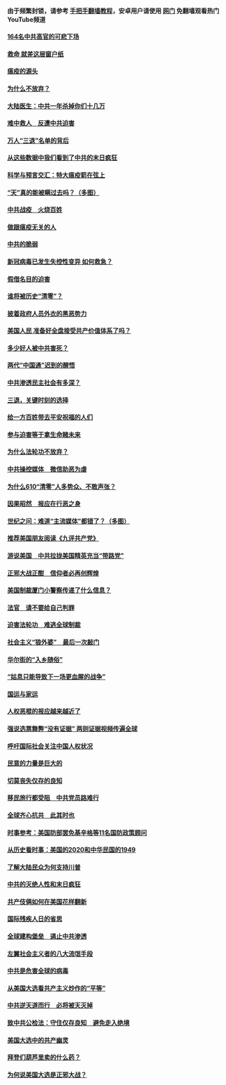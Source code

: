 #### 由于频繁封锁，请参考 [手把手翻墙教程](https://github.com/gfw-breaker/guides/wiki/)，安卓用户请使用 [网门](https://github.com/gfw-breaker/nogfw/blob/master/dl.md?t=01230700) 免翻墙观看热门YouTube频道 

#### [164名中共高官的可悲下场](../pages/251/418676.md?t=01230700) 

#### [救命 就差这层窗户纸](../pages/251/418706.md?t=01230700) 

#### [瘟疫的源头](../pages/251/418661.md?t=01230700) 

#### [为什么不放弃？](../pages/251/418691.md?t=01230700) 

#### [大陆医生：中共一年杀掉你们十几万](../pages/251/418670.md?t=01230700) 

#### [难中救人　反遭中共迫害](../pages/251/418414.md?t=01230700) 

#### [万人“三退”名单的背后](../pages/251/418505.md?t=01230700) 

#### [从这些数据中我们看到了中共的末日疯狂](../pages/251/418420.md?t=01230700) 

#### [科学与预言交汇：特大瘟疫箭在弦上](../pages/251/418266.md?t=01230700) 

#### [“天”真的能被瞒过去吗？（多图）](../pages/251/418308.md?t=01230700) 

#### [中共战疫　火烧百姓](../pages/251/418220.md?t=01230700) 

#### [做跟瘟疫无关的人](../pages/251/418171.md?t=01230700) 

#### [中共的脆弱](../pages/251/418196.md?t=01230700) 

#### [新冠病毒已发生失控性变异 如何救急？](../pages/251/418032.md?t=01230700) 

#### [假借名目的迫害](../pages/251/418055.md?t=01230700) 

#### [谁将被历史“清零”？](../pages/251/417485.md?t=01230700) 

#### [披着政府人员外衣的黑恶势力](../pages/251/417442.md?t=01230700) 

#### [美国人民 准备好全盘接受共产价值体系了吗？](../pages/251/417491.md?t=01230700) 

#### [多少好人被中共害死？](../pages/251/417144.md?t=01230700) 

#### [两代“中国通”迟到的醒悟](../pages/251/417064.md?t=01230700) 

#### [中共渗透民主社会有多深？](../pages/251/417063.md?t=01230700) 

#### [三退，关键时刻的选择](../pages/251/416969.md?t=01230700) 

#### [给一方百姓带去平安祝福的人们](../pages/251/416941.md?t=01230700) 

#### [参与迫害等于拿生命赌未来](../pages/251/416856.md?t=01230700) 

#### [为什么法轮功不放弃？](../pages/251/416864.md?t=01230700) 

#### [中共操控媒体　微信助恶为虐](../pages/251/416724.md?t=01230700) 

#### [为什么610“清零”人多势众、不敢声张？](../pages/251/416632.md?t=01230700) 

#### [因果昭然　报应在行恶之身](../pages/251/416582.md?t=01230700) 

#### [世纪之问：难道“主流媒体”都错了？（多图）](../pages/251/416571.md?t=01230700) 

#### [推荐美国朋友阅读《九评共产党》](../pages/251/416510.md?t=01230700) 

#### [游说美国　中共拉拢美国精英充当“带路党”](../pages/251/416529.md?t=01230700) 

#### [正邪大战正酣　信仰者必再创辉煌](../pages/251/416433.md?t=01230700) 

#### [美国制裁厦门小警察传递了什么信息？](../pages/251/416432.md?t=01230700) 

#### [法官　请不要给自己判罪](../pages/251/416379.md?t=01230700) 

#### [迫害法轮功　难逃全球制裁](../pages/251/416380.md?t=01230700) 

#### [社会主义“狼外婆”　最后一次敲门](../pages/251/416394.md?t=01230700) 

#### [华尔街的“入乡随俗”](../pages/251/416395.md?t=01230700) 

#### [“姑息只能导致下一场更血腥的战争”](../pages/251/416223.md?t=01230700) 

#### [国运与家运](../pages/251/416224.md?t=01230700) 

#### [人权恶棍的报应越来越近了](../pages/251/416276.md?t=01230700) 

#### [强说选票舞弊“没有证据” 两则证据视频传遍全球](../pages/251/416227.md?t=01230700) 

#### [呼吁国际社会关注中国人权状况](../pages/251/416135.md?t=01230700) 

#### [民意的力量是巨大的](../pages/251/416222.md?t=01230700) 

#### [切莫丧失仅存的良知](../pages/251/416134.md?t=01230700) 

#### [移民旅行都受阻　中共党员路难行](../pages/251/416033.md?t=01230700) 

#### [全球齐心抗共　此其时也](../pages/251/415989.md?t=01230700) 

#### [时事参考：美国防部罢免基辛格等11名国防政策顾问](../pages/251/415970.md?t=01230700) 

#### [从历史看时事：美国的2020和中华民国的1949](../pages/251/415949.md?t=01230700) 

#### [了解大陆民众为何支持川普](../pages/251/415950.md?t=01230700) 

#### [中共的灭绝人性和末日疯狂](../pages/251/415944.md?t=01230700) 

#### [共产伎俩如何在美国花样翻新](../pages/251/415908.md?t=01230700) 

#### [国际残疾人日的省思](../pages/251/415849.md?t=01230700) 

#### [全球建构堡垒　遏止中共渗透](../pages/251/415850.md?t=01230700) 

#### [左翼社会主义者的八大流氓手段](../pages/251/415802.md?t=01230700) 

#### [中共是危害全球的病毒](../pages/251/415569.md?t=01230700) 

#### [从美国大选看共产主义炒作的“平等”](../pages/251/415654.md?t=01230700) 

#### [中共逆天道而行　必将被天灭掉](../pages/251/415626.md?t=01230700) 

#### [致中共公检法：守住仅存良知　避免走入绝境](../pages/251/415627.md?t=01230700) 

#### [美国大选中的共产幽灵](../pages/251/415618.md?t=01230700) 

#### [拜登们葫芦里卖的什么药？](../pages/251/415531.md?t=01230700) 

#### [为何说美国大选是正邪大战？](../pages/251/415530.md?t=01230700) 

